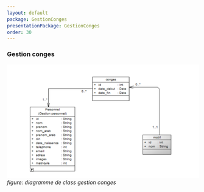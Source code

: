 ```yaml
---
layout: default
package: GestionConges
presentationPackage: GestionConges
order: 30
---
```


### Gestion conges

![diagramme de class gestion Conges](./images/conge.png)
*figure: diagramme de class gestion conges*

<!-- new slide -->